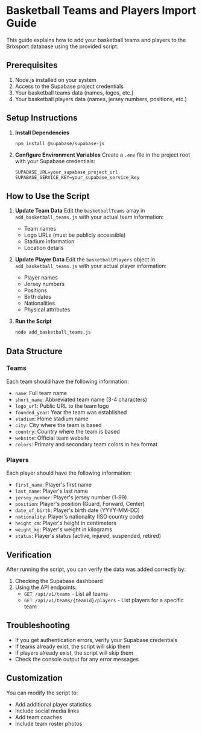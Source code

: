 # Basketball Teams and Players Import Guide

This guide explains how to add your basketball teams and players to the Brixsport database using the provided script.

## Prerequisites

1. Node.js installed on your system
2. Access to the Supabase project credentials
3. Your basketball teams data (names, logos, etc.)
4. Your basketball players data (names, jersey numbers, positions, etc.)

## Setup Instructions

1. **Install Dependencies**
   ```bash
   npm install @supabase/supabase-js
   ```

2. **Configure Environment Variables**
   Create a `.env` file in the project root with your Supabase credentials:
   ```
   SUPABASE_URL=your_supabase_project_url
   SUPABASE_SERVICE_KEY=your_supabase_service_key
   ```

## How to Use the Script

1. **Update Team Data**
   Edit the `basketballTeams` array in `add_basketball_teams.js` with your actual team information:
   - Team names
   - Logo URLs (must be publicly accessible)
   - Stadium information
   - Location details

2. **Update Player Data**
   Edit the `basketballPlayers` object in `add_basketball_teams.js` with your actual player information:
   - Player names
   - Jersey numbers
   - Positions
   - Birth dates
   - Nationalities
   - Physical attributes

3. **Run the Script**
   ```bash
   node add_basketball_teams.js
   ```

## Data Structure

### Teams
Each team should have the following information:
- `name`: Full team name
- `short_name`: Abbreviated team name (3-4 characters)
- `logo_url`: Public URL to the team logo
- `founded_year`: Year the team was established
- `stadium`: Home stadium name
- `city`: City where the team is based
- `country`: Country where the team is based
- `website`: Official team website
- `colors`: Primary and secondary team colors in hex format

### Players
Each player should have the following information:
- `first_name`: Player's first name
- `last_name`: Player's last name
- `jersey_number`: Player's jersey number (1-99)
- `position`: Player's position (Guard, Forward, Center)
- `date_of_birth`: Player's birth date (YYYY-MM-DD)
- `nationality`: Player's nationality (ISO country code)
- `height_cm`: Player's height in centimeters
- `weight_kg`: Player's weight in kilograms
- `status`: Player's status (active, injured, suspended, retired)

## Verification

After running the script, you can verify the data was added correctly by:

1. Checking the Supabase dashboard
2. Using the API endpoints:
   - `GET /api/v1/teams` - List all teams
   - `GET /api/v1/teams/{teamId}/players` - List players for a specific team

## Troubleshooting

- If you get authentication errors, verify your Supabase credentials
- If teams already exist, the script will skip them
- If players already exist, the script will skip them
- Check the console output for any error messages

## Customization

You can modify the script to:
- Add additional player statistics
- Include social media links
- Add team coaches
- Include team roster photos